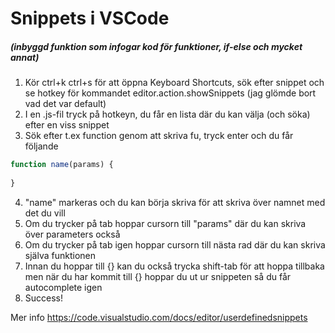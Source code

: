 # Snippets i VSCode

##### (inbyggd funktion som infogar kod för funktioner, if-else och mycket annat)

1. Kör ctrl+k ctrl+s för att öppna Keyboard Shortcuts, sök efter snippet och se hotkey för kommandet editor.action.showSnippets (jag glömde bort vad det var default)
2. I en .js-fil tryck på hotkeyn, du får en lista där du kan välja (och söka) efter en viss snippet
3. Sök efter t.ex function genom att skriva fu, tryck enter och du får följande 
```js
function name(params) {
  
}
```
4. "name" markeras och du kan börja skriva för att skriva över namnet med det du vill
5. Om du trycker på tab hoppar cursorn till "params" där du kan skriva över parameters också
6. Om du trycker på tab igen hoppar cursorn till nästa rad där du kan skriva själva funktionen
7. Innan du hoppar till {} kan du också trycka shift-tab för att hoppa tillbaka men när du har kommit till {} hoppar du ut ur snippeten så du får autocomplete igen
8. Success!

Mer info https://code.visualstudio.com/docs/editor/userdefinedsnippets